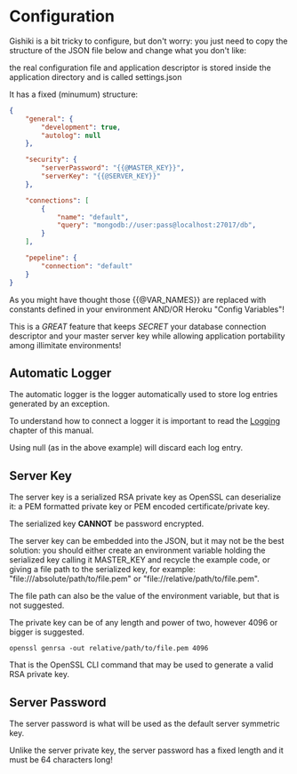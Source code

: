 # Configuration
Gishiki is a bit tricky to configure, but don't worry: you just need to copy the
structure of the JSON file below and change what you don't like:

the real configuration file and application descriptor is stored inside the application
directory and is called settings.json

It has a fixed (minumum) structure:
```json
{
    "general": {
        "development": true,
        "autolog": null
    },

    "security": {
        "serverPassword": "{{@MASTER_KEY}}",
        "serverKey": "{{@SERVER_KEY}}"
    },

    "connections": [
        {
            "name": "default",
            "query": "mongodb://user:pass@localhost:27017/db",
        }
    ],

    "pepeline": {
        "connection": "default"
    }
}
```

As you might have thought those {{@VAR_NAMES}} are replaced with constants defined
in your environment AND/OR Heroku "Config Variables"!

This is a *GREAT* feature that keeps *SECRET* your database connection descriptor and
your master server key while allowing application portability among illimitate environments!


## Automatic Logger
The automatic logger is the logger automatically used to store log entries generated by
an exception.

To understand how to connect a logger it is important to read the [Logging](logging.md) chapter of this manual.

Using null (as in the above example) will discard each log entry.


## Server Key
The server key is a serialized RSA private key as OpenSSL can deserialize it:
a PEM formatted private key or PEM encoded certificate/private key.

The serialized key __CANNOT__ be password encrypted.

The server key can be embedded into the JSON, but it may not be the best solution:
you should either create an environment variable holding the serialized key calling it MASTER_KEY
and recycle the example code, or giving a file path to the serialized key, for example:
"file:///absolute/path/to/file.pem" or "file://relative/path/to/file.pem".

The file path can also be the value of the environment variable, but that is not suggested.

The private key can be of any length and power of two, however 4096 or bigger
is suggested.

```
openssl genrsa -out relative/path/to/file.pem 4096
```

That is the OpenSSL CLI command that may be used to generate a valid RSA private key.


## Server Password
The server password is what will be used as the default server symmetric key.

Unlike the server private key, the server password has a fixed length and it must
be 64 characters long!

